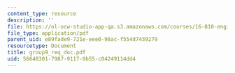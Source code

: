 ```yaml
---
content_type: resource
description: ''
file: https://ol-ocw-studio-app-qa.s3.amazonaws.com/courses/16-810-engineering-design-and-rapid-prototyping-january-iap-2005/56648301798791179b55c04249114dd4_group9_req_doc.pdf
file_type: application/pdf
parent_uid: e89fade9-721e-eee0-98ac-f554d7439279
resourcetype: Document
title: group9_req_doc.pdf
uid: 56648301-7987-9117-9b55-c04249114dd4
---
```

